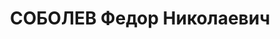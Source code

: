 ---
title: СОБОЛЕВ Федор Николаевич
description: "Род. в 1895, г. Ленинград, русский, член ВКП(б) в 1931-1937. Проживал:\
  \ г. Ленинград, Советский пр., д. 38, кв. 8. Электрообмотчик завода \"Красный треугольник\"\
  \ \n  Арестован 20.02.1937. Обв. по ст. 58-8-11. Приговор: выездная сессия ВК ВС\
  \ СССР в г. Ленинград, 04.05.1937 – ВМН. Расстрелян 05.05.1937"
---